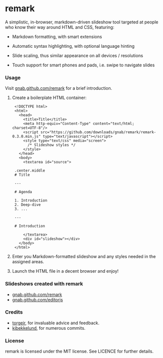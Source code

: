 # remark

A simplistic, in-browser, markdown-driven slideshow tool targeted at people who know their way around HTML and CSS, featuring:

- Markdown formatting, with smart extensions

- Automatic syntax highlighting, with optional language hinting

- Slide scaling, thus similar appearance on all devices / resolutions

- Touch support for smart phones and pads, i.e. swipe to navigate slides

### Usage

Visit [gnab.github.com/remark](http://gnab.github.com/remark) for a brief introduction.

1. Create a boilerplate HTML container:

        <!DOCTYPE html>
        <html>
          <head>
            <title>Title</title>
            <meta http-equiv="Content-Type" content="text/html; charset=UTF-8"/>
            <script src="https://github.com/downloads/gnab/remark/remark-0.3.0.min.js" type="text/javascript"></script>
            <style type="text/css" media="screen">
              /* Slideshow styles */
            </style>
          </head>
          <body>
            <textarea id="source">

        .center.middle
        # Title

        ---

        # Agenda

        1. Introduction
        2. Deep-dive
        3. ...

        ---

        # Introduction

            </textarea>
            <div id="slideshow"></div>
          </body>
        </html>

2. Enter you Markdown-formatted slideshow and any styles needed in the assigned areas.

3. Launch the HTML file in a decent browser and enjoy!

### Slideshows created with remark

- [gnab.github.com/remark](http://gnab.github.com/remark)
- [gnab.github.com/editorjs](http://gnab.github.com/editorjs)

### Credits

- [torgeir](http://github.com/torgeir), for invaluable advice and feedback.
- [kjbekkelund](https://github.com/kjbekkelund), for numerous commits.

### License

remark is licensed under the MIT license. See LICENCE for further
details.
